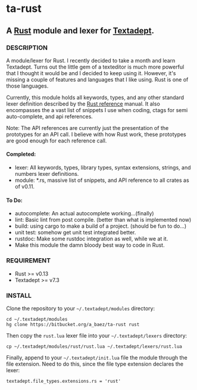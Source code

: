 # ta-rust
## A [Rust](http://www.rust-lang.org) module and lexer for [Textadept](http://foicica.com/textadept/).

### DESCRIPTION
A module/lexer for Rust. I recently decided to take a month and learn
Textadept. Turns out the little gem of a texteditor is much more
powerful that I thought it would be and I decided to keep using it. However,
it's missing a couple of features and languages that I like using. Rust is one
of those languages.

Currently, this module holds all keywords, types, and any other standard lexer
definition described by the [Rust reference](http://doc.rust-lang.org/0.11.0/rust.html)
manual. It also encompasses the a vast list of snippets I use when coding,
ctags for semi auto-complete, and api references.

Note: The API references are currently just the presentation of the prototypes
for an API call. I believe with how Rust work, these prototypes are good enough for each reference call.

#### Completed:
*   lexer: All keywords, types, library types, syntax extensions, strings, and
numbers lexer definitions.
*   module: *.rs, massive list of snippets, and API reference to all crates as of v0.11.

#### To Do:
*   autocomplete: An actual autocomplete working...(finally)
*   lint: Basic lint from post compile. (better than what is implemented now)
*   build: using cargo to make a build of a project. (should be fun to do...)
*   unit test: somehow get unit test integrated better.
*   rustdoc: Make some rustdoc integration as well, while we at it.
*   Make this module the damn bloody best way to code in Rust.

### REQUIREMENT
*   Rust >= v0.13
*   Textadept >= v7.3

### INSTALL
Clone the repository to your `~/.textadept/modules` directory:

```
cd ~/.textadept/modules
hg clone https://bitbucket.org/a_baez/ta-rust rust
```

Then copy the `rust.lua` lexer file into your `~/.textadept/lexers` directory:

```
cp ~/.textadept/modules/rust/rust.lua ~/.textadept/lexers/rust.lua
```

Finally, append to your `~/.textadept/init.lua` file the module through the
file extension. Need to do this, since the file type extension declares the
lexer:

```
textadept.file_types.extensions.rs = 'rust'
```
